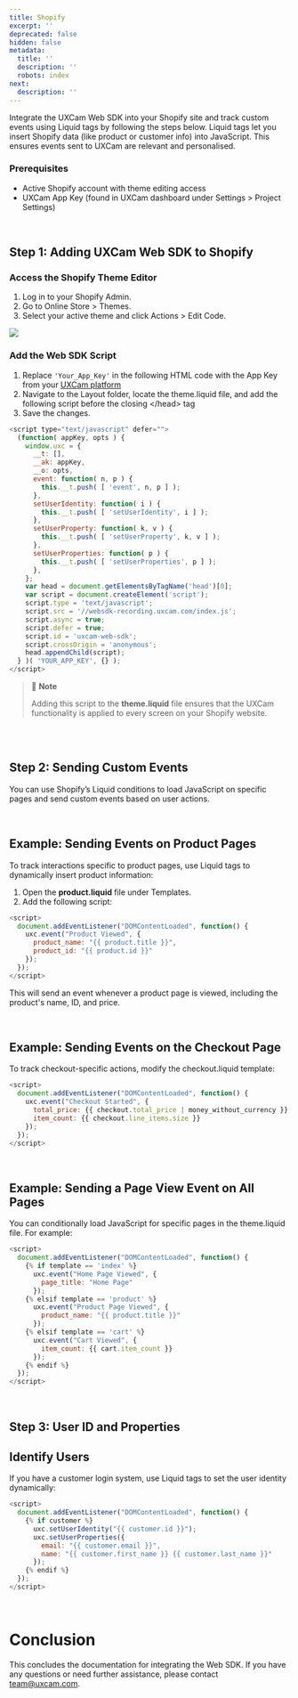 ```yaml
---
title: Shopify
excerpt: ''
deprecated: false
hidden: false
metadata:
  title: ''
  description: ''
  robots: index
next:
  description: ''
---
```

Integrate the UXCam Web SDK into your Shopify site and track custom events using Liquid tags by following the steps below. Liquid tags let you insert Shopify data (like product or customer info) into JavaScript. This ensures events sent to UXCam are relevant and personalised.

### Prerequisites

* Active Shopify account with theme editing access
* UXCam App Key (found in UXCam dashboard under Settings > Project Settings)

<br />

## Step 1: Adding UXCam Web SDK to Shopify

### Access the Shopify Theme Editor

1. Log in to your Shopify Admin.
2. Go to Online Store > Themes.
3. Select your active theme and click Actions > Edit Code.

<Image align="center" src="https://files.readme.io/be2dbfd5991354fef4ea0087b0f2c2e4067b59a0aac5d672a9734faf58f50af1-Screenshot_2025-01-08_at_12.18.13.png" />

<br />

### Add the Web SDK Script

1. Replace `'Your_App_Key'` in the following HTML code with the App Key from your [UXCam platform](https://app.uxcam.com/integration)
2. Navigate to the Layout folder, locate the theme.liquid file, and add the following script before the closing \</head> tag
3. Save the changes.

```javascript
<script type="text/javascript" defer="">
  (function( appKey, opts ) {
    window.uxc = {
      __t: [],
      __ak: appKey,
      __o: opts,
      event: function( n, p ) {
        this.__t.push( [ 'event', n, p ] );
      },
      setUserIdentity: function( i ) {
        this.__t.push( [ 'setUserIdentity', i ] );
      },
      setUserProperty: function( k, v ) {
        this.__t.push( [ 'setUserProperty', k, v ] );
      },
      setUserProperties: function( p ) {
        this.__t.push( [ 'setUserProperties', p ] );
      },
    };
    var head = document.getElementsByTagName('head')[0];
    var script = document.createElement('script');
    script.type = 'text/javascript';
    script.src = '//websdk-recording.uxcam.com/index.js';
    script.async = true;
    script.defer = true;
    script.id = 'uxcam-web-sdk';
    script.crossOrigin = 'anonymous';
    head.appendChild(script);
  } )( 'YOUR_APP_KEY', {} );
</script>
```

> 📘 **Note**
>
> Adding this script to the **theme.liquid** file ensures that the UXCam functionality is applied to every screen on your Shopify website.

<br />

<br />

## Step 2: Sending Custom Events

You can use Shopify’s Liquid conditions to load JavaScript on specific pages and send custom events based on user actions.

<br />

## Example: Sending Events on Product Pages

To track interactions specific to product pages, use Liquid tags to dynamically insert product information:

1. Open the **product.liquid** file under Templates.
2. Add the following script:

```javascript
<script>
  document.addEventListener("DOMContentLoaded", function() {
    uxc.event("Product Viewed", {
      product_name: "{{ product.title }}",
      product_id: "{{ product.id }}"
    });
  });
</script>
```

This will send an event whenever a product page is viewed, including the product's name, ID, and price.

<br />

## Example: Sending Events on the Checkout Page

To track checkout-specific actions, modify the checkout.liquid template:

```javascript
<script>
  document.addEventListener("DOMContentLoaded", function() {
    uxc.event("Checkout Started", {
      total_price: {{ checkout.total_price | money_without_currency }},
      item_count: {{ checkout.line_items.size }}
    });
  });
</script>
```

<br />

## Example: Sending a Page View Event on All Pages

You can conditionally load JavaScript for specific pages in the theme.liquid file. For example:

```javascript
<script>
  document.addEventListener("DOMContentLoaded", function() {
    {% if template == 'index' %}
      uxc.event("Home Page Viewed", {
        page_title: "Home Page"
      });
    {% elsif template == 'product' %}
      uxc.event("Product Page Viewed", {
        product_name: "{{ product.title }}"
      });
    {% elsif template == 'cart' %}
      uxc.event("Cart Viewed", {
        item_count: {{ cart.item_count }}
      });
    {% endif %}
  });
</script>
```

<br />

## Step 3: User ID and Properties

## Identify Users

If you have a customer login system, use Liquid tags to set the user identity dynamically:

```javascript
<script>
  document.addEventListener("DOMContentLoaded", function() {
    {% if customer %}
      uxc.setUserIdentity("{{ customer.id }}");
      uxc.setUserProperties({
        email: "{{ customer.email }}",
        name: "{{ customer.first_name }} {{ customer.last_name }}"
      });
    {% endif %}
  });
</script>
```

<br />

# Conclusion

This concludes the documentation for integrating the Web SDK. If you have any questions or need further assistance, please contact [team@uxcam.com](mailto:team@uxcam.com).